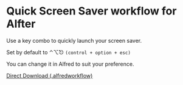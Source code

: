 # Quick Screen Saver workflow for Alfter
Use a key combo to quickly launch your screen saver.

Set by default to ⌃⌥⎋ `(control + option + esc)`

You can change it in Alfred to suit your preference.

[Direct Download (.alfredworkflow)](https://github.com/dubstrike/alfred-quick-screen-saver/raw/master/Quick%20Screen%20Saver.alfredworkflow)
